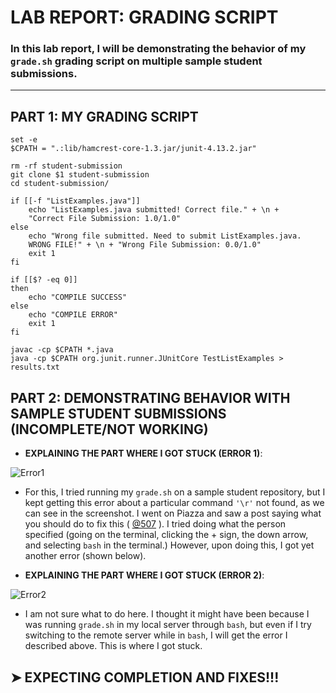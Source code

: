 # **LAB REPORT: GRADING SCRIPT**

### In this lab report, I will be demonstrating the behavior of my `grade.sh` grading script on multiple sample student submissions. 

---

## **PART 1: MY GRADING SCRIPT** 
```
set -e
$CPATH = ".:lib/hamcrest-core-1.3.jar/junit-4.13.2.jar"

rm -rf student-submission
git clone $1 student-submission
cd student-submission/

if [[-f "ListExamples.java"]]
    echo "ListExamples.java submitted! Correct file." + \n +
    "Correct File Submission: 1.0/1.0"
else
    echo "Wrong file submitted. Need to submit ListExamples.java.
    WRONG FILE!" + \n + "Wrong File Submission: 0.0/1.0"
    exit 1
fi

if [[$? -eq 0]]
then 
    echo "COMPILE SUCCESS"
else 
    echo "COMPILE ERROR"
    exit 1
fi 

javac -cp $CPATH *.java
java -cp $CPATH org.junit.runner.JUnitCore TestListExamples > results.txt 
```
## **PART 2: DEMONSTRATING BEHAVIOR WITH SAMPLE STUDENT SUBMISSIONS (INCOMPLETE/NOT WORKING)**


* **EXPLAINING THE PART WHERE I GOT STUCK (ERROR 1)**:

![Error1](https://user-images.githubusercontent.com/114317681/204247062-aa6afe4c-9bdd-4019-8dee-9379107b8888.png)

* For this, I tried running my `grade.sh` on a sample student repository, but I kept getting this error about a particular command `'\r'` not found, as we can see in the screenshot. I went on Piazza and saw a post saying what you should do to fix this ( [@507](https://piazza.com/class/l7pbb88wlepvh/post/507) ). I tried doing what the person specified (going on the terminal, clicking the + sign, the down arrow, and selecting `bash` in the terminal.) However, upon doing this, I got yet another error (shown below).


* **EXPLAINING THE PART WHERE I GOT STUCK (ERROR 2)**: 

![Error2](https://user-images.githubusercontent.com/114317681/204248583-4ab19282-15ff-43aa-8b6d-c445a01c7aef.png)

* I am not sure what to do here. I thought it might have been because I was running `grade.sh` in my local server through `bash`, but even if I try switching to the remote server while in `bash`, I will get the error I described above. This is where I got stuck. 





## **➤ EXPECTING COMPLETION AND FIXES!!!**
